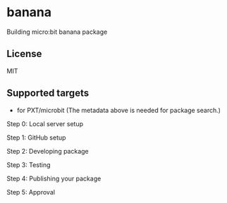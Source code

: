 # banana

Building micro:bit banana package

## License

MIT

## Supported targets

* for PXT/microbit
(The metadata above is needed for package search.)

Step 0: Local server setup

Step 1: GitHub setup

Step 2: Developing package

Step 3: Testing

Step 4: Publishing your package

Step 5: Approval
